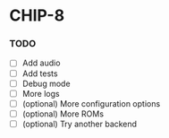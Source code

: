 # CHIP-8

### TODO

- [ ] Add audio
- [ ] Add tests
- [ ] Debug mode
- [ ] More logs
- [ ] (optional) More configuration options
- [ ] (optional) More ROMs
- [ ] (optional) Try another backend
